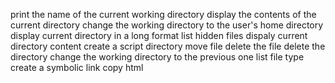 print the name of the current working directory
display the contents of the current directory
change the working directory to the user's home directory
display current directory in a long format
list hidden files
dispaly current directory content
create a script directory
move file
delete the file
delete the directory
change the working directory to the previous one
list
file type
create a symbolic link
copy html
